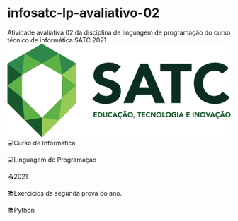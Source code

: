 # infosatc-lp-avaliativo-02
 Atividade avaliativa 02 da disciplina de linguagem de programação do curso técnico de informática SATC 2021
![Screenshot](Logo.png)
💻Curso de Informatica

💻Linguagem de Programaçao

📤2021

📚Exercicios da segunda prova do ano.

📚Python

